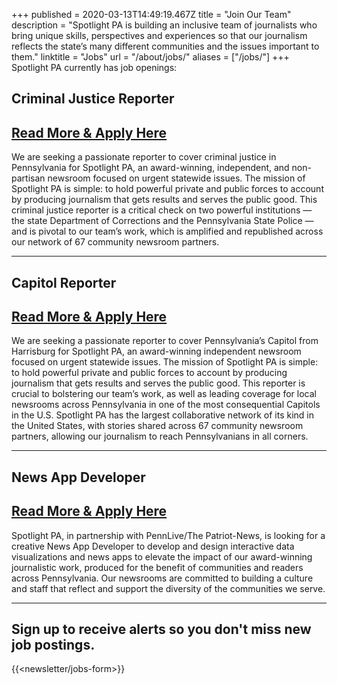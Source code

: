 +++
published = 2020-03-13T14:49:19.467Z
title = "Join Our Team"
description = "Spotlight PA is building an inclusive team of journalists who bring unique skills, perspectives and experiences so that our journalism reflects the state’s many different communities and the issues important to them."
linktitle = "Jobs"
url = "/about/jobs/"
aliases = ["/jobs/"]
+++
Spotlight PA currently has job openings:

## Criminal Justice Reporter

## [Read More & Apply Here](https://us60.dayforcehcm.com/CandidatePortal/en-US/philainquirer/Posting/View/191)

We are seeking a passionate reporter to cover criminal justice in Pennsylvania for Spotlight PA, an award-winning, independent, and non-partisan newsroom focused on urgent statewide issues. The mission of Spotlight PA is simple: to hold powerful private and public forces to account by producing journalism that gets results and serves the public good. This criminal justice reporter is a critical check on two powerful institutions — the state Department of Corrections and the Pennsylvania State Police — and is pivotal to our team’s work, which is amplified and republished across our network of 67 community newsroom partners.

- - -

## Capitol Reporter

## [Read More & Apply Here](https://us59.dayforcehcm.com/CandidatePortal/en-US/philainquirer/Posting/View/169)

We are seeking a passionate reporter to cover Pennsylvania’s Capitol from Harrisburg for Spotlight PA, an award-winning independent newsroom focused on urgent statewide issues. The mission of Spotlight PA is simple: to hold powerful private and public forces to account by producing journalism that gets results and serves the public good. This reporter is crucial to bolstering our team’s work, as well as leading coverage for local newsrooms across Pennsylvania in one of the most consequential Capitols in the U.S. Spotlight PA has the largest collaborative network of its kind in the United States, with stories shared across 67 community newsroom partners, allowing our journalism to reach Pennsylvanians in all corners.

- - -

## News App Developer

## [Read More & Apply Here](https://recruiting.adp.com/srccar/public/RTI.home?c=2171807&d=AdvanceLocalExternalCareerSite&r=5000697558706&_fromPublish=true)

Spotlight PA, in partnership with PennLive/The Patriot-News, is looking for a creative News App Developer to develop and design interactive data visualizations and news apps to elevate the impact of our award-winning journalistic work, produced for the benefit of communities and readers across Pennsylvania. Our newsrooms are committed to building a culture and staff that reflect and support the diversity of the communities we serve.


- - -


## Sign up to receive alerts so you don't miss new job postings.

{{<newsletter/jobs-form>}}